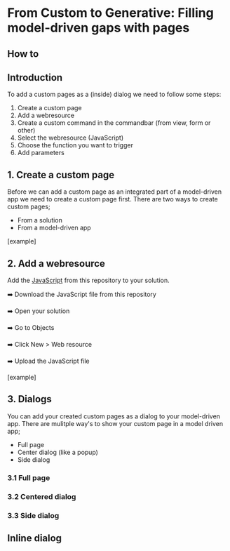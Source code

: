 # From Custom to Generative: Filling model-driven gaps with pages

## How to 


## Introduction

To add a custom pages as a (inside) dialog we need to follow some steps: 

1. Create a custom page
2. Add a webresource
3. Create a custom command in the commandbar (from view, form or other)
4. Select the webresource (JavaScript)
5. Choose the function you want to trigger
6. Add parameters




## 1. Create a custom page 

Before we can add a custom page as an integrated part of a model-driven app we need to create a custom page first. There are two ways to create custom pages; 

* From a solution
* From a model-driven app

[example]



## 2. Add a webresource 

Add the [JavaScript]() from this repository to your solution.

➡️ Download the JavaScript file from this repository

➡️ Open your solution

➡️ Go to Objects

➡️ Click New > Web resource

➡️ Upload the JavaScript file


[example]


## 3. Dialogs

You can add your created custom pages as a dialog to your model-driven app. There are mulitple way's to show your custom page in a model driven app; 

* Full page
* Center dialog (like a popup)
* Side dialog


### 3.1 Full page

### 3.2 Centered dialog

### 3.3 Side dialog



## Inline dialog








